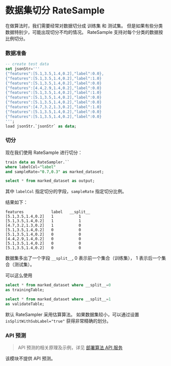 # 数据集切分 RateSample

在做算法时，我们需要经常对数据切分成 训练集 和 测试集。
但是如果有些分类数据特别少，可能出现切分不均的情况。
RateSample 支持对每个分类的数据按比例切分。

### 数据准备

```sql
-- create test data
set jsonStr='''
{"features":[5.1,3.5,1.4,0.2],"label":0.0},
{"features":[5.1,3.5,1.4,0.2],"label":1.0}
{"features":[5.1,3.5,1.4,0.2],"label":0.0}
{"features":[4.4,2.9,1.4,0.2],"label":0.0}
{"features":[5.1,3.5,1.4,0.2],"label":1.0}
{"features":[5.1,3.5,1.4,0.2],"label":0.0}
{"features":[5.1,3.5,1.4,0.2],"label":0.0}
{"features":[4.7,3.2,1.3,0.2],"label":1.0}
{"features":[5.1,3.5,1.4,0.2],"label":0.0}
{"features":[5.1,3.5,1.4,0.2],"label":0.0}
''';
load jsonStr.`jsonStr` as data;
```

### 切分

现在我们使用 RateSample 进行切分：

```sql
train data as RateSampler.`` 
where labelCol="label"
and sampleRate="0.7,0.3" as marked_dataset;

select * from marked_dataset as output;
```

其中 `labelCol` 指定切分的字段，`sampleRate` 指定切分比例。

结果如下：

```
features            label   __split__
[5.1,3.5,1.4,0.2]	1	        1
[5.1,3.5,1.4,0.2]	1	        1
[4.7,3.2,1.3,0.2]	1	        0
[5.1,3.5,1.4,0.2]	0	        0
[5.1,3.5,1.4,0.2]	0	        0
[4.4,2.9,1.4,0.2]	0	        0
[5.1,3.5,1.4,0.2]	0	        0
[5.1,3.5,1.4,0.2]	0	        0
```

数据集多出了一个字段 `__split__`, 0 表示前一个集合（训练集）， 1 表示后一个集合（测试集）。

可以这么使用

```sql
select * from marked_dataset where __split__=0
as trainingTable;

select * from marked_dataset where __split__=1
as validateTable;
```

默认 RateSampler 采用估算算法。
如果数据集较小，可以通过设置 `isSplitWithSubLabel="true"` 获得非常精确的划分。

### API 预测

> API 预测的相关原理及示例，详见 [部署算法 API 服务](/byzer-lang/zh-cn/ml/api_service/README.md)


该模块不提供 API 预测。

